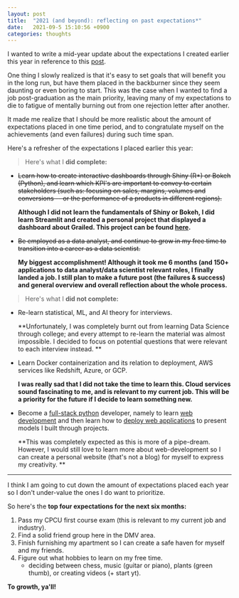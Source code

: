 ```yaml
---
layout: post
title:  "2021 (and beyond): reflecting on past expectations*"
date:   2021-09-5 15:10:56 +0900
categories: thoughts
---
```

I wanted  to write a mid-year update about the expectations I created earlier this year in reference to this [post](https://ferdie.org/2021/01/09/thoughts-into-new-year/). 

One thing I slowly realized is that it's easy to set goals that will benefit you in the long run, but have them placed in the backburner since they seem daunting or even boring to start. This was the case when I wanted to find a job post-graduation as the main priority, leaving many of my expectations to die to fatigue of mentally burning out from one rejection letter after another.

It made me realize that I should be more realistic about the amount of expectations placed in one time period, and to congratulate myself on the achievements (and even failures) during such time span.

Here's a refresher of the expectations I placed earlier this year:

<!-- more -->

> Here's what I **did complete:**

* <s>Learn how to create interactive dashboards through Shiny (R*) or Bokeh (Python), and learn which KPI's are important to convey to certain stakeholders (such as: focusing on sales, margins, volumes and conversions -- or the performance of a products in different regions). </s>

  **Although I did not learn the fundamentals of Shiny or Bokeh, I did learn Streamlit and created a personal project that displayed a dashboard about Grailed. This project can be found [here](https://ferdie.org/2021/04/08/scraping-grailed/).**

  

* <S>Be employed as a data analyst, and continue to grow in my free time to transition into a career as a data scientist.</S>

  **My biggest accomplishment! Although it took me 6 months (and 150+ applications to data analyst/data scientist relevant roles, I finally landed a job. I still plan to make a future post (the failures & success) and general overview and overall reflection about the whole process.**
  
  

> Here's what I **did not complete:**

* Re-learn statistical, ML, and AI theory  for interviews.

  **Unfortunately, I was completely burnt out from learning Data Science through college; and every attempt to re-learn the material was almost impossible. I decided to focus on potential questions that were relevant to each interview instead. **
  
  
  
* Learn Docker containerization and its relation to deployment, AWS services like Redshift, Azure, or GCP.

  **I was really sad that I did not take the time to learn this. Cloud services sound fascinating to me, and is relevant to my current job. This will be a priority for the future if I decide to learn something new.**

  

* Become a [full-stack python](https://www.fullstackpython.com/) developer, namely to learn [web development](https://www.fullstackpython.com/web-development.html) and then learn how to [deploy web applications](https://www.fullstackpython.com/deployment.html) to present models I built through projects.

  **This was completely expected as this is more of a pipe-dream. However, I would still love to learn more about web-development so I can create a personal website (that's not a blog) for myself to express my creativity. **

---

I think I am going to cut down the amount of expectations placed each year so I don't under-value the ones I do want to prioritize. 

So here's the **top four expectations for the next six months:**

1. Pass my CPCU first course exam (this is relevant to my current job and industry).
2. Find a solid friend group here in the DMV area.
3. Finish furnishing my apartment so I can create a safe haven for myself and my friends.
4. Figure out what hobbies to learn on my free time.
   * deciding between chess, music (guitar or piano), plants (green thumb), or creating videos (+ start yt).

**To growth, ya'll!**